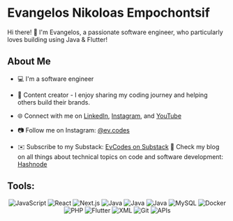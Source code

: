 # Evangelos Nikoloas Empochontsif

Hi there! 👋 I'm Evangelos, a passionate software engineer, who particularly loves building using Java & Flutter!

## About Me

- 💻 I'm a software engineer
- 🎨 Content creator - I enjoy sharing my coding journey and helping others build their brands.
- 🌐 Connect with me on [LinkedIn](https://www.linkedin.com/in/evangelos-nikoloas-empochontsif/), [Instagram](https://www.instagram.com/ev.codes), and [YouTube](https://youtube.com/@ev_codes?si=KgUX3w_JkAIJGIfq)

- 📷 Follow me on Instagram: [@ev.codes](https://www.instagram.com/ev.codes)
- ✉️ Subscribe to my Substack: [EvCodes on Substack](https://substack.com/@evcodes)
💬 Check my blog on all things about technical topics on code and software development: [Hashnode](https://hashnode.com/@evangelostriescoding)

## Tools:

<div align="center">
  <img src="https://img.shields.io/badge/JavaScript-F7DF1E?style=for-the-badge&logo=javascript&logoColor=white" alt="JavaScript"/>
  <img src="https://img.shields.io/badge/React-61DAFB?style=for-the-badge&logo=react&logoColor=white" alt="React"/>
  <img src="https://img.shields.io/badge/Next.js-000000?style=for-the-badge&logo=next.js&logoColor=white" alt="Next.js"/>
  <img src="https://img.shields.io/badge/Java-007396?style=for-the-badge&logo=java&logoColor=white" alt="Java"/>
    <img src="https://img.shields.io/badge/Java-007396?style=for-the-badge&logo=Postman&logoColor=orange" alt="Java"/>
    <img src="https://img.shields.io/badge/Java-007396?style=for-the-badge&logo=bitbucker&logoColor=white" alt="Java"/>
  <img src="https://img.shields.io/badge/MySQL-4479A1?style=for-the-badge&logo=mysql&logoColor=white" alt="MySQL"/>
  <img src="https://img.shields.io/badge/Docker-2496ED?style=for-the-badge&logo=docker&logoColor=white" alt="Docker"/>
  <img src="https://img.shields.io/badge/PHP-777BB4?style=for-the-badge&logo=php&logoColor=white" alt="PHP"/>
  <img src="https://img.shields.io/badge/Flutter-02569B?style=for-the-badge&logo=flutter&logoColor=white" alt="Flutter"/>
  <img src="https://img.shields.io/badge/XML-ff69b4?style=for-the-badge&logo=xml&logoColor=white" alt="XML"/>
  <img src="https://img.shields.io/badge/Git-F05032?style=for-the-badge&logo=git&logoColor=white" alt="Git"/>
  <img src="https://img.shields.io/badge/APIs-FF7B00?style=for-the-badge" alt="APIs"/>
</div>
